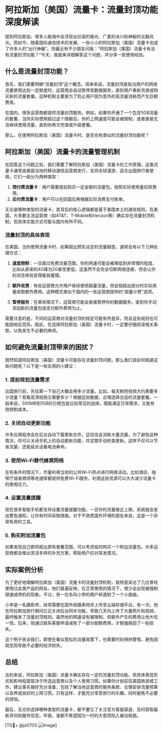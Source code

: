 # 阿拉斯加（美国）流量卡：流量封顶功能深度解读

提到阿拉斯加，很多人脑海中会浮现出壮丽的极光、广袤的冰川和神秘的北极风光。而如今，随着国际通信技术的发展，一张小小的阿拉斯加（美国）流量卡也成了许多人的“出行神器”。但最近有不少朋友问我：“阿拉斯加（美国）流量卡有没有流量封顶功能？”今天，我就来详细解答这个问题，并分享一些使用经验。

## 什么是流量封顶功能？

首先，我们需要明确“流量封顶”这个概念。简单来说，流量封顶是指当用户的网络流量使用达到一定额度时，运营商会自动暂停其数据服务，直到用户重新充值或购买新的流量套餐。这种机制主要是为了防止用户因为意外的高流量消耗而产生巨额费用。

在国内，很多运营商都提供流量封顶服务。例如，如果你开通了一个包含5GB流量的套餐，当你实际使用超过这个限额后，你的上网速度可能会被限制，或者直接无法继续使用流量，直到你再次充值或升级套餐。

那么，在使用阿拉斯加（美国）流量卡时，是否也有类似的流量封顶功能呢？

## 阿拉斯加（美国）流量卡的流量管理机制

在回答这个问题之前，我们需要了解阿拉斯加（美国）流量卡的工作原理。这类流量卡通常由美国当地的移动通信运营商发行，支持全球漫游，适合出国旅行者使用。它们一般分为两种类型：

1. **预付费流量卡**：用户需要提前购买一定金额的流量包，按照实际使用量扣除费用。
2. **后付费流量卡**：用户可以在回国后再根据实际消费支付账单。

无论是哪种类型的流量卡，其背后的核心逻辑都是基于美国本土的通信规则。在美国，大多数主流运营商（如AT&T、T-Mobile和Verizon等）确实存在流量封顶机制，但具体实施方式可能与国内有所不同。

### 流量封顶的具体表现

在美国，当你使用流量卡时，如果超出预先设定的流量额度，通常会有以下几种处理方式：

1. **速度限制**：一旦超过免费流量范围，你的网速可能会被降低到非常慢的程度，比如从原来的4G降为2G甚至更低。这虽然不会完全切断网络连接，但会让你的浏览体验变得极其缓慢。
   
2. **额外收费**：有些运营商允许用户继续使用超量流量，但会按超出部分的实际用量收取额外费用。这种模式类似于国内的一些运营商提供的“超量计费”选项。

3. **暂停服务**：在某些情况下，运营商可能会直接暂停你的数据服务，直到你手动添加新的流量包或支付额外费用为止。

需要注意的是，不同的运营商对流量封顶的规定可能有所差异，而且这些规则也可能因地区而异。因此，在选择阿拉斯加（美国）流量卡时，一定要仔细阅读相关条款，以免发生不必要的麻烦。

## 如何避免流量封顶带来的困扰？

既然知道阿拉斯加（美国）流量卡可能存在流量封顶问题，那么我们该如何规避这些问题呢？以下是一些实用的小建议：

### 1. 提前规划流量需求

出国旅行前，先估算一下自己大概会用多少流量。比如，每天刷短视频大约需要多少流量？观看高清视频又需要多少？根据这些数据，合理选择合适的流量套餐。一般来说，500MB到1GB的日租包是比较常见的选择，既能满足日常需求，又能有效控制成本。

### 2. 关闭自动更新功能

许多应用程序会在后台自动下载更新文件，这往往会消耗大量流量。为了避免这种情况，你可以关闭手机上的自动更新功能，并定期手动检查更新。这样不仅可以节省流量，还能延长设备电池寿命。

### 3. 使用Wi-Fi替代蜂窝网络

在有条件的情况下，尽量利用当地的公共Wi-Fi热点进行网络活动。比如酒店、咖啡厅或者商场等地通常都提供免费Wi-Fi服务，利用这些资源可以大大减少流量卡的使用压力。

### 4. 设置流量提醒

现在很多智能手机都支持设置流量提醒功能。一旦你的流量接近上限，系统就会发出警告通知，让你有时间采取措施。对于不熟悉国外环境的朋友来说，这是一个非常有用的工具。

### 5. 购买附加流量包

如果发现自己即将超出原有套餐范围，可以考虑临时购买一个附加流量包。许多运营商都会推出灵活多样的补充方案，帮助用户应对突发情况。

## 实际案例分析

为了更好地理解阿拉斯加（美国）流量卡的流量封顶机制，我特意采访了几位曾经使用过此类产品的网友。他们普遍反映，在正常使用的情况下，很少会出现被强制限速或停机的现象。不过，有一位名叫小李的用户却遇到了一个小插曲。

小李是一名摄影师，经常需要在国外拍摄素材并上传至云端存储平台。有一次，他在阿拉斯加旅行期间忘记关闭后台同步功能，导致几天内上传了大量照片和视频，最终触发了流量封顶规则。虽然他的网速没有被限制，但额外产生的费用让他大吃一惊。后来，他通过联系客服申请减免了一部分超额费用，才勉强挽回了一些损失。

这个例子告诉我们，即使在看似宽松的流量政策下，也需要时刻保持警惕，避免因疏忽而导致不必要的经济损失。

## 总结

总的来说，阿拉斯加（美国）流量卡确实存在一定的流量封顶功能，但具体表现形式和影响程度取决于所选运营商以及个人使用习惯。如果你计划前往美国旅游或工作，建议事先做好充分准备，包括了解当地运营商的服务条款、合理安排流量预算以及养成良好的上网习惯。只有这样，才能充分享受旅行的乐趣，同时避免不必要的烦恼。

最后，无论你选择哪种类型的流量卡，都不要忘了关注官方客服渠道，及时获取最新资讯和服务信息。毕竟，谁都不希望因为一时的大意而陷入被动局面。

[TG💪+ @jx0703 ![Image](https://github.com/user-attachments/assets/dbca1d08-cadb-493c-b0ec-ad6f7a83f270)]